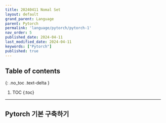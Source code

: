 ```yaml
---
title: 20240411 Nomal Set
layout: default
grand_parent: Language
parent: Pytorch
permalink: 'language/pytorch/pytorch-1'
nav_order: 5
published_date: 2024-04-11
last_modified_date: 2024-04-11
keywords: ["Pytorch"]
published: true
---
```

## Table of contents
{: .no_toc .text-delta }

1. TOC
{:toc}
---
## Pytorch 기본 구축하기